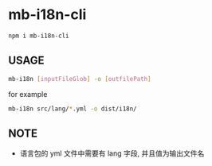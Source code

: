 # mb-i18n-cli


```sh
npm i mb-i18n-cli
```



## USAGE

```sh
mb-i18n [inputFileGlob] -o [outfilePath]
```

for example

```sh
mb-i18n src/lang/*.yml -o dist/i18n/
```


## NOTE

* 语言包的 yml 文件中需要有 lang 字段, 并且值为输出文件名
